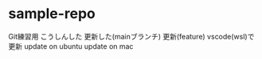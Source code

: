 ﻿# sample-repo
Git練習用
こうしんした
更新した(mainブランチ)
更新(feature)
vscode(wsl)で更新
update on ubuntu
update on mac
